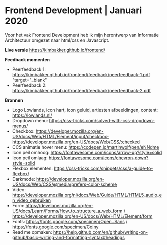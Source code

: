 # Frontend Development | Januari 2020
Voor het vak Frontend Development heb ik mijn herontwerp van Informatie Architectuur omgezet naar html/css en Javascript.

**Live versie**
https://kimbakker.github.io/frontend/

**Feedback momenten**

- Peerfeedback 1: https://kimbakker.github.io/frontend/feedback/peerfeedback-1.pdf "target="_blank"
- Peerfeedback 2: https://kimbakker.github.io/frontend/feedback/peerfeedback-2.pdf

**Bronnen**

- Logo Lowlands, icon hart, icon geluid, artiesten afbeeldingen, content:
https://lowlands.nl/
- Dropdown menu:
https://css-tricks.com/solved-with-css-dropdown-menus/
- Checkbox:
https://developer.mozilla.org/en-US/docs/Web/HTML/Element/input/checkbox-
https://developer.mozilla.org/en-US/docs/Web/CSS/:checked
- CCS animatie hover menu:
https://codepen.io/martinwolf/pen/eNNdme
- Icon peil omhoog:
https://fontawesome.com/icons/arrow-up?style=solid
- Icon peil omlaag:
https://fontawesome.com/icons/chevron-down?style=solid
- Flexbox elementen:
https://css-tricks.com/snippets/css/a-guide-to-flexbox/
- Darkmode:
https://developer.mozilla.org/en-US/docs/Web/CSS/@media/prefers-color-scheme
- Video:
https://developer.mozilla.org/nl/docs/Web/Guide/HTML/HTML5_audio_en_video_gebruiken
- Form:
https://developer.mozilla.org/en-US/docs/Learn/Forms/How_to_structure_a_web_form / 
https://developer.mozilla.org/en-US/docs/Web/HTML/Element/form
- Fonts:
https://fonts.google.com/specimen/Open+Sans / https://fonts.google.com/specimen/Coiny
- Read me opmaken:
https://help.github.com/en/github/writing-on-github/basic-writing-and-formatting-syntax#headings






